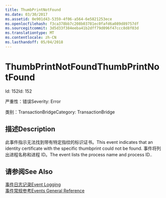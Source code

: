 ```yaml
---
title: ThumbPrintNotFound
ms.date: 03/30/2017
ms.assetid: 0e901d43-5359-4f06-a564-6e5821253ece
ms.openlocfilehash: f3ca378bb7c208b03781ec0fafd6a089d89757df
ms.sourcegitcommit: 3d5d33f384eeba41b2dff79d096f47ccc8d8f03d
ms.translationtype: MT
ms.contentlocale: zh-CN
ms.lasthandoff: 05/04/2018
---
```

# <a name="thumbprintnotfound"></a><span data-ttu-id="e96d4-102">ThumbPrintNotFound</span><span class="sxs-lookup"><span data-stu-id="e96d4-102">ThumbPrintNotFound</span></span>
<span data-ttu-id="e96d4-103">Id: 152</span><span class="sxs-lookup"><span data-stu-id="e96d4-103">Id: 152</span></span>  
  
 <span data-ttu-id="e96d4-104">严重性：错误</span><span class="sxs-lookup"><span data-stu-id="e96d4-104">Severity: Error</span></span>  
  
 <span data-ttu-id="e96d4-105">类别：TransactionBridge</span><span class="sxs-lookup"><span data-stu-id="e96d4-105">Category: TransactionBridge</span></span>  
  
## <a name="description"></a><span data-ttu-id="e96d4-106">描述</span><span class="sxs-lookup"><span data-stu-id="e96d4-106">Description</span></span>  
 <span data-ttu-id="e96d4-107">此事件指示无法找到带有特定指纹的标识证书。</span><span class="sxs-lookup"><span data-stu-id="e96d4-107">This event indicates that an identity certificate with the specific thumbprint could not be found.</span></span> <span data-ttu-id="e96d4-108">事件将列出进程名称和进程 ID。</span><span class="sxs-lookup"><span data-stu-id="e96d4-108">The event lists the process name and process ID..</span></span>  
  
## <a name="see-also"></a><span data-ttu-id="e96d4-109">请参阅</span><span class="sxs-lookup"><span data-stu-id="e96d4-109">See Also</span></span>  
 [<span data-ttu-id="e96d4-110">事件日志记录</span><span class="sxs-lookup"><span data-stu-id="e96d4-110">Event Logging</span></span>](../../../../../docs/framework/wcf/diagnostics/event-logging/index.md)  
 [<span data-ttu-id="e96d4-111">事件常规参考</span><span class="sxs-lookup"><span data-stu-id="e96d4-111">Events General Reference</span></span>](../../../../../docs/framework/wcf/diagnostics/event-logging/events-general-reference.md)
